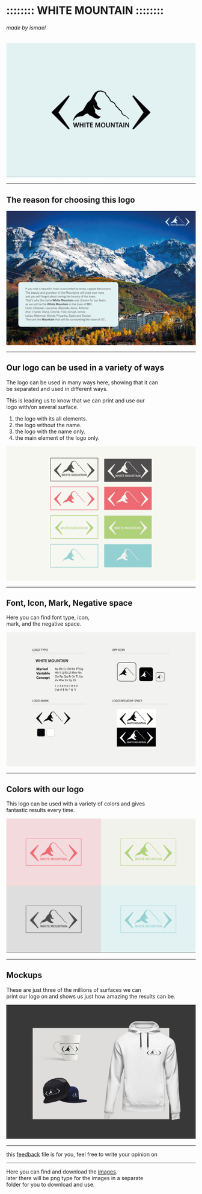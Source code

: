 # :::::::: WHITE MOUNTAIN ::::::::

###### made by ismael 

[![WHITE MOUNTAIN LOGO](/images/WHITE%20MOUNTAIN%20LOGO.jpg)](/download_images/WHITE%20MOUNTAIN%20LOGO.jpg)

--- 

## The reason for choosing this logo

[![description of why i chosed this logo](/images/description%20of%20why%20i%20chosed%20this%20logo.jpg)](/download_images/description%20of%20why%20i%20chosed%20this%20logo.jpg)

---

## Our logo can be used in a variety of ways

The logo can be used in many ways here, showing that it can <br> be separated and used in different ways.

This is leading us to know that we can print and use our <br> logo with/on several surface.

1. the logo with its all elements.
2. the logo without the name.
3. the logo with the name only.
4. the main element of the logo only.

[![Using the logo in multiple ways](images/Using%20the%20logo%20in%20multiple%20ways.jpg)](/download_images/Using%20the%20logo%20in%20multiple%20ways.jpg)

---

## Font, Icon, Mark, Negative space

Here you can find font type, icon,<br>
mark, and the negative space.

[![Font, Icon, Mark, Negative space](images/Font%2C%20Icon%2C%20Mark%2C%20Negative%20space.jpg)](/download_images/Font%2C%20Icon%2C%20Mark%2C%20Negative%20space.jpg)

---

## Colors with our logo

This logo can be used with a variety of colors and gives <br>
fantastic results every time.

[![The abelty of the logo with colors](images/The%20abelty%20of%20the%20logo%20with%20colors.jpg)](/download_images/The%20abelty%20of%20the%20logo%20with%20colors.jpg)

---

## Mockups

These are just three of the millions of surfaces we can <br> print our logo on and shows us just how amazing the results can be.

[![Mockups](images/Mockups.jpg)](/download_images/Mockups.jpg)

---

this [feedback](feedback.md) file is for you, feel free to write your opinion on

---

Here you can find and download the [images](download_images).<br>
later there will be png type for the images in a separate<br> folder for you to download and use.